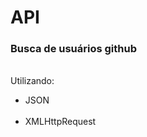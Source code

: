 # API
<h3>Busca de usuários github</h3><br>
<n>Utilizando:</n><br>
<ul>
<li><n>JSON</n></li><br>
<li><n>XMLHttpRequest</n></li><br>
</ul>
